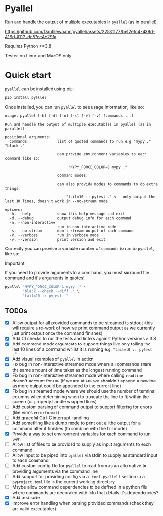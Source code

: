 # Pyallel

Run and handle the output of multiple executables in `pyallel` (as in parallel)

https://github.com/Danthewaann/pyallel/assets/22531177/be12efc4-439d-416d-8112-dc57cc4c291a

Requires Python >=3.8

Tested on Linux and MacOS only

# Quick start

`pyallel` can be installed using pip:

```bash
pip install pyallel
```

Once installed, you can run `pyallel` to see usage information, like so:

```
usage: pyallel [-h] [-d] [-n] [-s] [-V] [-v] [commands ...]

Run and handle the output of multiple executables in pyallel (as in parallel)

positional arguments:
  commands              list of quoted commands to run e.g "mypy ." "black ."

                        can provide environment variables to each command like so:

                             "MYPY_FORCE_COLOR=1 mypy ."

                        command modes:

                        can also provide modes to commands to do extra things:

                            "tail=10 :: pytest ." <-- only output the last 10 lines, doesn't work in --no-stream mode

options:
  -h, --help            show this help message and exit
  -d, --debug           output debug info for each command
  -n, --non-interactive
                        run in non-interactive mode
  -s, --no-stream       don't stream output of each command
  -V, --verbose         run in verbose mode
  -v, --version         print version and exit
```

Currently you can provide a variable number of `commands` to run to `pyallel`, like so:

> [!IMPORTANT]
> If you need to provide arguments to a command, you must surround the command and it's arguments in quotes!

```bash
pyallel "MYPY_FORCE_COLOR=1 mypy ." \
        "black --check --diff ." \
        "tail=20 :: pytest ."
```

## TODOs

- [x] Allow output for all provided commands to be streamed to stdout (this will require a
      re-work of how we print command output as we currently just print output once the command
      finishes)
- [x] Add CI checks to run the tests and linters against Python versions > 3.8
- [x] Add command mode arguments to support things like only tailing the last 10 lines
      of a command whilst it is running e.g. `"tail=10 :: pytest ."`
- [x] Add visual examples of `pyallel` in action
- [x] Fix bug in non-interactive streamed mode where all commands share the same amount of
      time taken as the longest running command
- [x] Fix bug in non-interactive streamed mode where calling `readline` doesn't
      account for `EOF` (if we are at `EOF` we shouldn't append a newline as more output could
      be appended to the current line)
- [x] Fix bug in streamed mode where we should use the number of terminal columns when
      determining when to truncate the line to fit within the screen (or properly handle wrapped
      lines)
- [ ] Add custom parsing of command output to support filtering for errors (like vim's
      `errorformat`)
- [ ] Add graceful Ctrl-C interrupt handling
- [ ] Add something like a dump mode to print out all the output for a command after it
      finishes (to combine with the tail mode)
- [x] Provide a way to set environment variables for each command to run with
- [ ] Allow list of files to be provided to supply as input arguments to each command
- [ ] Allow input to be piped into `pyallel` via stdin to supply as standard input to each
      command
- [ ] Add custom config file for `pyallel` to read from as an alternative to providing
      arguments via the command line
- [ ] Add support for providing config via a `[tool.pyallel]` section in a
      `pyproject.toml` file in the current working directory
- [ ] Maybe allow command dependencies to be defined in a python file where commands are
      decorated with info that details it's dependencies?
- [x] Add test suite
- [x] Improve error handling when parsing provided commands (check they are valid executables)
